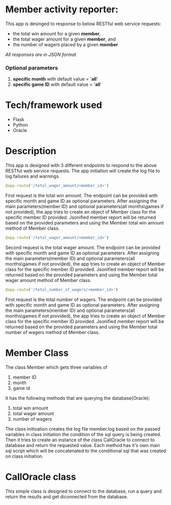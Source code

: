 # Member activity reporter:

This app is desinged to response to below RESTful web service requests: 

* the total win amount for a given **member**,
* the total wager amount for a given **member**, and
* the number of wagers placed by a given **member**

 *All responses are in JSON format*

### Optional parameters
1. **specific month** with default value = '**all**'
2. **specific game ID** with default value = '**all**'

# Tech/framework used
 * Flask
 * Python
 * Oracle

# Description

This app is designed with 3 different endpoints to respond to the above RESTful web service requests. The app initiation will create the log file to log failures and warnings.

```python
@app.route('/total_wager_amount/<member_id>')
```

First request is the total win amount. The endpoint can be provided with specific month and game ID as optional parameters. After assigning the main parameters(member ID) and optional parameters(all months\games if not provided), the app tries to create an object of Member class for the specific member ID provided. Jsonified member report will be returned based on the provided parameters and using the Member total win amount method of Member class.  

```python
@app.route('/total_wager_amount/<member_id>')
```

Second request is the total wager amount. The endpoint can be provided with specific month and game ID as optional parameters. After assigning the main parameters(member ID) and optional parameters(all months\games if not provided), the app tries to create an object of Member class for the specific member ID provided. Jsonified member report will be returned based on the provided parameters and using the Member total wager amount method of Member class.  

```python
@app.route('/total_number_of_wagers/<member_id>')
```

First request is the total number of wagers. The endpoint can be provided with specific month and game ID as optional parameters. After assigning the main parameters(member ID) and optional parameters(all months\games if not provided), the app tries to create an object of Member class for the specific member ID provided. Jsonified member report will be returned based on the provided parameters and using the Member total number of wagers method of Member class.  


# Member Class

The class Member which gets three variables of 
1. member ID 
2. month 
3. game id

It has the following methods that are querying the database(Oracle):
1. total win amount 
2. total wager amount 
3. number of wagers

The class initioation creates the log file member.log based on the passed variables in class
initiation the condition of the sql query is being created. Then it tries to create an instance of
the class CallOracle to connect to database and return the requested value.
Each method has it's own main sql script which will be concatenated to the
conditional sql that was created on class initiation. 

# CallOracle class
This simple class is designed to connect to the database, run a query and return the results and get diconnected from the database.
 